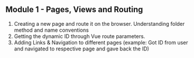 ## Module 1 - Pages, Views and Routing
1) Creating a new page and route it on the browser. Understanding folder method and name conventions
2) Getting the dynamic ID through Vue route parameters.
3) Adding Links & Navigation to different pages (example: Got ID from user and navigated to respective page and gave back the ID)
